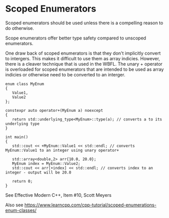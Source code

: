 # Scoped Enumerators

Scoped enumerators should be used unless there is a compelling reason to do otherwise.

Scope enumerators offer better type safety compared to unscoped enumerators.

One draw back of scoped enumerators is that they don't implicitly convert to intergers. This makes it difficult to use them as array indicies. However, there is a cleaver technique that is used in the WBFL. The unary + operator is overloaded for scoped enumerators that are intended to be used as array indicies or otherwise need to be converted to an interger.

~~~~~~~~~
enum class MyEnum
{
   Value1,
   Value2
};

constexpr auto operator+(MyEnum a) noexcept
{
   return std::underlying_type<MyEnum>::type(a); // converts a to its underlying type
}

int main()
{
   std::cout << +MyEnum::Value1 << std::endl; // converts MyEnum::Value1 to an integer using unary operator+
   
   std::array<double,2> arr{10.0, 20.0};
   MyEnum index = MyEnum::Value2;
   std::cout << arr[+index] << std::endl; // converts index to an integer - output will be 20.0
   
   return 0;
}
~~~~~~~~~

See Effective Modern C++, Item #10, Scott Meyers

Also see https://www.learncpp.com/cpp-tutorial/scoped-enumerations-enum-classes/
